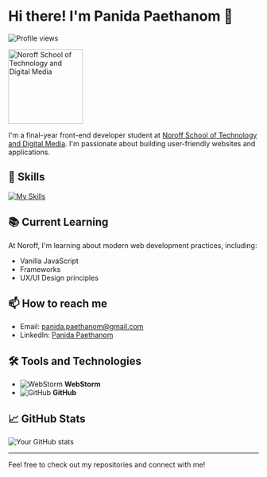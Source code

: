 # Hi there! I'm Panida Paethanom 👋
![Profile views](https://komarev.com/ghpvc/?username=Panida287&style=flat-square)


<picture>
  <source media="(prefers-color-scheme: dark)" srcset="https://xcruiter.no/wp-content/uploads/2023/12/noroff-logo-xcruiter.png">
  <source media="(prefers-color-scheme: light)" srcset="https://static.noroff.no/cms/noroff/noroff-logo.png">
  <img alt="Noroff School of Technology and Digital Media" src="https://static.noroff.no/cms/noroff/noroff-logo.png" width="150" height="auto">
</picture>

I'm a final-year front-end developer student at [Noroff School of Technology and Digital Media](https://www.noroff.no). I'm passionate about building user-friendly websites and applications.

## 🚀 Skills

[![My Skills](https://skillicons.dev/icons?i=html,css,javascript,nodejs,tailwind,figma)](https://skillicons.dev)


## 📚 Current Learning

At Noroff, I'm learning about modern web development practices, including:

- Vanilla JavaScript
- Frameworks
- UX/UI Design principles

## 📫 How to reach me

- Email: [panida.paethanom@gmail.com](mailto:panida.paethanom@gmail.com)
- LinkedIn: [Panida Paethanom](https://www.linkedin.com/in/panida-paethanom-8a6317239/)


## 🛠️ Tools and Technologies

- ![WebStorm](https://img.shields.io/badge/WebStorm-000000?style=flat-square&logo=WebStorm&logoColor=white) **WebStorm**
- ![GitHub](https://img.shields.io/badge/GitHub-181717?style=flat-square&logo=github&logoColor=white) **GitHub**

## 📈 GitHub Stats

![Your GitHub stats](https://github-readme-stats.vercel.app/api?username=Panida287&show_icons=true&theme=radical)

---

Feel free to check out my repositories and connect with me!
